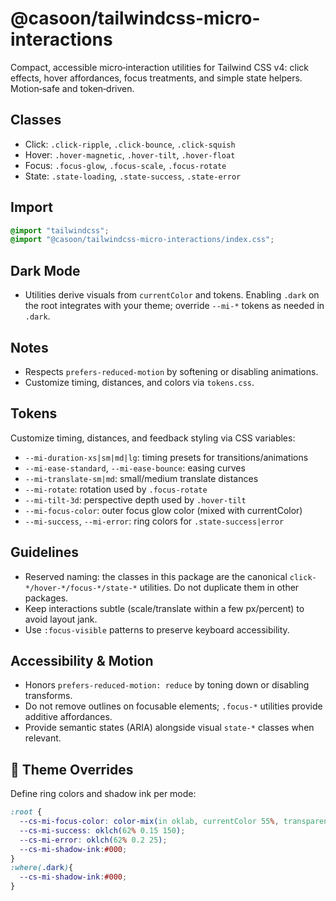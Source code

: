 # @casoon/tailwindcss-micro-interactions

Compact, accessible micro‑interaction utilities for Tailwind CSS v4: click effects, hover affordances, focus treatments, and simple state helpers. Motion‑safe and token‑driven.

## Classes

- Click: `.click-ripple`, `.click-bounce`, `.click-squish`
- Hover: `.hover-magnetic`, `.hover-tilt`, `.hover-float`
- Focus: `.focus-glow`, `.focus-scale`, `.focus-rotate`
- State: `.state-loading`, `.state-success`, `.state-error`

## Import

```css
@import "tailwindcss";
@import "@casoon/tailwindcss-micro-interactions/index.css";
```

## Dark Mode

- Utilities derive visuals from `currentColor` and tokens. Enabling `.dark` on the root integrates with your theme; override `--mi-*` tokens as needed in `.dark`.

## Notes

- Respects `prefers-reduced-motion` by softening or disabling animations.
- Customize timing, distances, and colors via `tokens.css`.

## Tokens

Customize timing, distances, and feedback styling via CSS variables:

- `--mi-duration-xs|sm|md|lg`: timing presets for transitions/animations
- `--mi-ease-standard`, `--mi-ease-bounce`: easing curves
- `--mi-translate-sm|md`: small/medium translate distances
- `--mi-rotate`: rotation used by `.focus-rotate`
- `--mi-tilt-3d`: perspective depth used by `.hover-tilt`
- `--mi-focus-color`: outer focus glow color (mixed with currentColor)
- `--mi-success`, `--mi-error`: ring colors for `.state-success|error`

## Guidelines

- Reserved naming: the classes in this package are the canonical `click-*/hover-*/focus-*/state-*` utilities. Do not duplicate them in other packages.
- Keep interactions subtle (scale/translate within a few px/percent) to avoid layout jank.
- Use `:focus-visible` patterns to preserve keyboard accessibility.

## Accessibility & Motion

- Honors `prefers-reduced-motion: reduce` by toning down or disabling transforms.
- Do not remove outlines on focusable elements; `.focus-*` utilities provide additive affordances.
- Provide semantic states (ARIA) alongside visual `state-*` classes when relevant.

## 🎨 Theme Overrides

Define ring colors and shadow ink per mode:

```css
:root {
  --cs-mi-focus-color: color-mix(in oklab, currentColor 55%, transparent);
  --cs-mi-success: oklch(62% 0.15 150);
  --cs-mi-error: oklch(62% 0.2 25);
  --cs-mi-shadow-ink:#000;
}
:where(.dark){
  --cs-mi-shadow-ink:#000;
}
```
